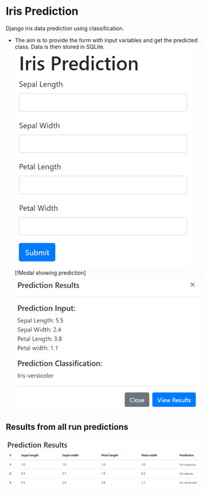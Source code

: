 # Iris Prediction
Django iris data prediction using classification.
- The aim is to provide the form with input variables and get the predicted class. Data is then stored in SQLite.
![alt text](https://github.com/TDMwangi/IrisPrediction/blob/main/home.PNG?raw=true)
[!Modal showing prediction]
![alt text](https://github.com/TDMwangi/IrisPrediction/blob/main/modal.PNG?raw=true)
## Results from all run predictions
![alt text](https://github.com/TDMwangi/IrisPrediction/blob/main/results.PNG?raw=true)
